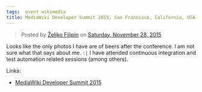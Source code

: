 ```yaml
---
tags:  event wikimedia
title: MediaWiki Developer Summit 2015, San Francisco, California, USA
---
```

<div id="fb-root"></div><script>(function(d, s, id) {  var js, fjs = d.getElementsByTagName(s)[0];  if (d.getElementById(id)) return;  js = d.createElement(s); js.id = id;  js.src = "//connect.facebook.net/en_US/sdk.js#xfbml=1&version=v2.3";  fjs.parentNode.insertBefore(js, fjs);}(document, 'script', 'facebook-jssdk'));</script><div class="fb-post" data-href="https://www.facebook.com/media/set/?set=a.10153737047262290.1073741843.735252289&amp;type=3" data-width="500"><div class="fb-xfbml-parse-ignore"><blockquote cite="https://www.facebook.com/media/set/?set=a.10153737047262290.1073741843.735252289&amp;type=3">Posted by <a href="#" role="button">Željko Filipin</a> on&nbsp;<a href="https://www.facebook.com/media/set/?set=a.10153737047262290.1073741843.735252289&amp;type=3">Saturday, November 28, 2015</a></blockquote></div></div>

Looks like the only photos I have are of beers after the conference. I am not sure what that says about me. `:|` I have attended continuous integration and test automation related sessions (among others).

Links:

- [MediaWiki Developer Summit 2015](https://www.mediawiki.org/wiki/MediaWiki_Developer_Summit_2015)
